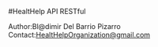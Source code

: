 #HealtHelp API RESTful

Author:Bl@dimir Del Barrio Pizarro
Contact:HealtHelpOrganization@gmail.com


